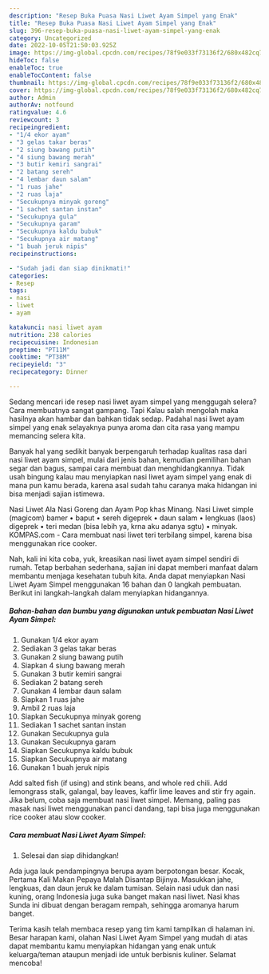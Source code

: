 ```yaml
---
description: "Resep Buka Puasa Nasi Liwet Ayam Simpel yang Enak"
title: "Resep Buka Puasa Nasi Liwet Ayam Simpel yang Enak"
slug: 396-resep-buka-puasa-nasi-liwet-ayam-simpel-yang-enak
category: Uncategorized
date: 2022-10-05T21:50:03.925Z
image: https://img-global.cpcdn.com/recipes/78f9e033f73136f2/680x482cq70/nasi-liwet-ayam-simpel-foto-resep-utama.jpg
hideToc: false
enableToc: true
enableTocContent: false
thumbnail: https://img-global.cpcdn.com/recipes/78f9e033f73136f2/680x482cq70/nasi-liwet-ayam-simpel-foto-resep-utama.jpg
cover: https://img-global.cpcdn.com/recipes/78f9e033f73136f2/680x482cq70/nasi-liwet-ayam-simpel-foto-resep-utama.jpg
author: Admin
authorAv: notfound
ratingvalue: 4.6
reviewcount: 3
recipeingredient:
- "1/4 ekor ayam"
- "3 gelas takar beras"
- "2 siung bawang putih"
- "4 siung bawang merah"
- "3 butir kemiri sangrai"
- "2 batang sereh"
- "4 lembar daun salam"
- "1 ruas jahe"
- "2 ruas laja"
- "Secukupnya minyak goreng"
- "1 sachet santan instan"
- "Secukupnya gula"
- "Secukupnya garam"
- "Secukupnya kaldu bubuk"
- "Secukupnya air matang"
- "1 buah jeruk nipis"
recipeinstructions:

- "Sudah jadi dan siap dinikmati!"
categories:
- Resep
tags:
- nasi
- liwet
- ayam

katakunci: nasi liwet ayam 
nutrition: 238 calories
recipecuisine: Indonesian
preptime: "PT11M"
cooktime: "PT38M"
recipeyield: "3"
recipecategory: Dinner

---
```



Sedang mencari ide resep nasi liwet ayam simpel yang menggugah selera? Cara membuatnya sangat gampang. Tapi Kalau salah mengolah maka hasilnya akan hambar dan bahkan tidak sedap. Padahal nasi liwet ayam simpel yang enak selayaknya punya aroma dan cita rasa yang mampu memancing selera kita.


Banyak hal yang sedikit banyak berpengaruh terhadap kualitas rasa dari nasi liwet ayam simpel, mulai dari jenis bahan, kemudian pemilihan bahan segar dan bagus, sampai cara membuat dan menghidangkannya. Tidak usah bingung kalau mau menyiapkan nasi liwet ayam simpel yang enak di mana pun kamu berada, karena asal sudah tahu caranya maka hidangan ini bisa menjadi sajian istimewa.

Nasi Liwet Ala Nasi Goreng dan Ayam Pop khas Minang. Nasi Liwet simple (magicom) bamer • baput • sereh digeprek • daun salam • lengkuas (laos) digeprek • teri medan (bisa lebih ya, krna aku adanya sgtu) • minyak. KOMPAS.com - Cara membuat nasi liwet teri terbilang simpel, karena bisa menggunakan rice cooker.


Nah, kali ini kita coba, yuk, kreasikan nasi liwet ayam simpel sendiri di rumah. Tetap berbahan sederhana, sajian ini dapat memberi manfaat dalam membantu menjaga kesehatan tubuh kita. Anda dapat menyiapkan Nasi Liwet Ayam Simpel menggunakan 16 bahan dan 0 langkah pembuatan. Berikut ini langkah-langkah dalam menyiapkan hidangannya.

<!--inarticleads1-->

##### Bahan-bahan dan bumbu yang digunakan untuk pembuatan Nasi Liwet Ayam Simpel:

1. Gunakan 1/4 ekor ayam
1. Sediakan 3 gelas takar beras
1. Gunakan 2 siung bawang putih
1. Siapkan 4 siung bawang merah
1. Gunakan 3 butir kemiri sangrai
1. Sediakan 2 batang sereh
1. Gunakan 4 lembar daun salam
1. Siapkan 1 ruas jahe
1. Ambil 2 ruas laja
1. Siapkan Secukupnya minyak goreng
1. Sediakan 1 sachet santan instan
1. Gunakan Secukupnya gula
1. Gunakan Secukupnya garam
1. Siapkan Secukupnya kaldu bubuk
1. Siapkan Secukupnya air matang
1. Gunakan 1 buah jeruk nipis


Add salted fish (if using) and stink beans, and whole red chili. Add lemongrass stalk, galangal, bay leaves, kaffir lime leaves and stir fry again. Jika belum, coba saja membuat nasi liwet simpel. Memang, paling pas masak nasi liwet menggunakan panci dandang, tapi bisa juga menggunakan rice cooker atau slow cooker. 

<!--inarticleads2-->

##### Cara membuat Nasi Liwet Ayam Simpel:


1. Selesai dan siap dihidangkan!

Ada juga lauk pendampingnya berupa ayam berpotongan besar. Kocak, Pertama Kali Makan Pepaya Malah Disantap Bijinya. Masukkan jahe, lengkuas, dan daun jeruk ke dalam tumisan. Selain nasi uduk dan nasi kuning, orang Indonesia juga suka banget makan nasi liwet. Nasi khas Sunda ini dibuat dengan beragam rempah, sehingga aromanya harum banget. 

Terima kasih telah membaca resep yang tim kami tampilkan di halaman ini. Besar harapan kami, olahan Nasi Liwet Ayam Simpel yang mudah di atas dapat membantu kamu menyiapkan hidangan yang enak untuk keluarga/teman ataupun menjadi ide untuk berbisnis kuliner. Selamat mencoba!
